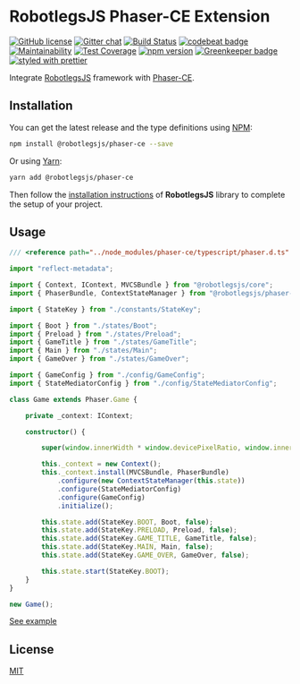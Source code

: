 RobotlegsJS Phaser-CE Extension
===

[![GitHub license](https://img.shields.io/badge/license-MIT-green.svg)](https://github.com/RobotlegsJS/RobotlegsJS-Phaser-CE/blob/master/LICENSE)
[![Gitter chat](https://badges.gitter.im/RobotlegsJS/RobotlegsJS.svg)](https://gitter.im/RobotlegsJS/RobotlegsJS)
[![Build Status](https://secure.travis-ci.org/RobotlegsJS/RobotlegsJS-Phaser-CE.svg?branch=master)](https://travis-ci.org/RobotlegsJS/RobotlegsJS-Phaser-CE)
[![codebeat badge](https://codebeat.co/badges/23774a85-7477-4f53-822f-11afa0f5f78a)](https://codebeat.co/projects/github-com-robotlegsjs-robotlegsjs-phaser-ce-master)
[![Maintainability](https://api.codeclimate.com/v1/badges/860c6f9a213f42b8c543/maintainability)](https://codeclimate.com/github/RobotlegsJS/RobotlegsJS-Phaser-CE/maintainability)
[![Test Coverage](https://api.codeclimate.com/v1/badges/860c6f9a213f42b8c543/test_coverage)](https://codeclimate.com/github/RobotlegsJS/RobotlegsJS-Phaser-CE/test_coverage)
[![npm version](https://badge.fury.io/js/%40robotlegsjs%2Fphaser%2Fce.svg)](https://badge.fury.io/js/%40robotlegsjs%2Fphaser%2Fce)
[![Greenkeeper badge](https://badges.greenkeeper.io/RobotlegsJS/RobotlegsJS-Phaser-CE.svg)](https://greenkeeper.io/)
[![styled with prettier](https://img.shields.io/badge/styled_with-prettier-ff69b4.svg)](https://github.com/prettier/prettier)

Integrate [RobotlegsJS](https://github.com/RobotlegsJS/RobotlegsJS)
framework with [Phaser-CE](https://github.com/photonstorm/phaser-ce).

Installation
---

You can get the latest release and the type definitions using [NPM](https://www.npmjs.com/):

```bash
npm install @robotlegsjs/phaser-ce --save
```

Or using [Yarn](https://yarnpkg.com/en/):

```bash
yarn add @robotlegsjs/phaser-ce
````

Then follow the [installation instructions](https://github.com/RobotlegsJS/RobotlegsJS/blob/master/README.md#installation) of **RobotlegsJS** library to complete the setup of your project.

Usage
---

```ts
/// <reference path="../node_modules/phaser-ce/typescript/phaser.d.ts" />

import "reflect-metadata";

import { Context, IContext, MVCSBundle } from "@robotlegsjs/core";
import { PhaserBundle, ContextStateManager } from "@robotlegsjs/phaser-ce";

import { StateKey } from "./constants/StateKey";

import { Boot } from "./states/Boot";
import { Preload } from "./states/Preload";
import { GameTitle } from "./states/GameTitle";
import { Main } from "./states/Main";
import { GameOver } from "./states/GameOver";

import { GameConfig } from "./config/GameConfig";
import { StateMediatorConfig } from "./config/StateMediatorConfig";

class Game extends Phaser.Game {

    private _context: IContext;

    constructor() {

        super(window.innerWidth * window.devicePixelRatio, window.innerHeight * window.devicePixelRatio, Phaser.AUTO);

        this._context = new Context();
        this._context.install(MVCSBundle, PhaserBundle)
            .configure(new ContextStateManager(this.state))
            .configure(StateMediatorConfig)
            .configure(GameConfig)
            .initialize();

        this.state.add(StateKey.BOOT, Boot, false);
        this.state.add(StateKey.PRELOAD, Preload, false);
        this.state.add(StateKey.GAME_TITLE, GameTitle, false);
        this.state.add(StateKey.MAIN, Main, false);
        this.state.add(StateKey.GAME_OVER, GameOver, false);

        this.state.start(StateKey.BOOT);
    }
}

new Game();
```

[See example](example)

License
---

[MIT](LICENSE)
